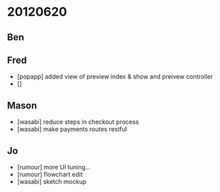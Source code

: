 # 20120620

## Ben



## Fred
- [popapp] added view of preview index & show and preivew controller
- []



## Mason
- [wasabi] reduce steps in checkout process
- [wasabi] make payments routes restful



## Jo
- [rumour] more UI tuning...
- [rumour] flowchart edit
- [wasabi] sketch mockup